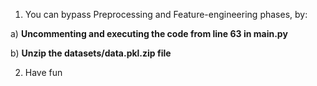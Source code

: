 1. You can bypass Preprocessing and Feature-engineering phases, by:

a) **Uncommenting and executing the code from line 63 in main.py**

b) **Unzip the datasets/data.pkl.zip file**

2. Have fun